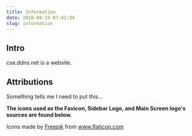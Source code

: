 ```yaml
---
title: Information
date: 2018-09-15 07:42:34
slug: information
---
```


## Intro

cse.ddns.net is a website. 

## Attributions

Something tells me I need to put this...

**The icons used as the Favicon, Sidebar Logo, and Main Screen logo's sources are found below.**

Icons made by <a href="https://www.flaticon.com/authors/freepik" title="Freepik">Freepik</a> from <a href="https://www.flaticon.com/" title="Flaticon"> www.flaticon.com</a>

